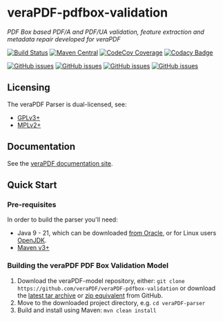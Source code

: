 veraPDF-pdfbox-validation
=========================
*PDF Box based PDF/A and PDF/UA validation, feature extraction and metadata repair developed for veraPDF*

[![Build Status](https://jenkins.openpreservation.org/job/veraPDF/job/1.25/job/pdfbox-validation-jakarta/badge/icon)](https://jenkins.openpreservation.org/job/veraPDF/job/1.25/job/pdfbox-validation-jakarta/ "OPF Jenkins")
[![Maven Central](https://img.shields.io/maven-central/v/org.verapdf/pdfbox-validation-model.svg)](https://repo1.maven.org/maven2/org/verapdf/pdfbox-validation-model/ "Maven central")
[![CodeCov Coverage](https://img.shields.io/codecov/c/github/veraPDF/veraPDF-pdfbox-validation.svg)](https://codecov.io/gh/veraPDF/veraPDF-pdfbox-validation/ "CodeCov coverage")
[![Codacy Badge](https://app.codacy.com/project/badge/Grade/216fae32f94541e694228d96527aee5c)](https://app.codacy.com/gh/veraPDF/veraPDF-pdfbox-validation/dashboard?utm_source=gh&utm_medium=referral&utm_content=&utm_campaign=Badge_grade "Codacy coverage")

[![GitHub issues](https://img.shields.io/github/issues/veraPDF/veraPDF-library.svg)](https://github.com/veraPDF/veraPDF-library/issues "Open issues on GitHub")
[![GitHub issues](https://img.shields.io/github/issues-closed/veraPDF/veraPDF-library.svg)](https://github.com/veraPDF/veraPDF-library/issues?q=is%3Aissue+is%3Aclosed "Closed issues on GitHub")
[![GitHub issues](https://img.shields.io/github/issues-pr/veraPDF/veraPDF-pdfbox-validation.svg)](https://github.com/veraPDF/veraPDF-pdfbox-validation/pulls "Open pull requests on GitHub")
[![GitHub issues](https://img.shields.io/github/issues-pr-closed/veraPDF/veraPDF-pdfbox-validation.svg)](https://github.com/veraPDF/veraPDF-pdfbox-validation/pulls?q=is%3Apr+is%3Aclosed "Closed pull requests on GitHub")

Licensing
---------
The veraPDF Parser is dual-licensed, see:

 - [GPLv3+](LICENSE.GPL "GNU General Public License, version 3")
 - [MPLv2+](LICENSE.MPL "Mozilla Public License, version 2.0")

Documentation
-------------
See the [veraPDF documentation site](https://docs.verapdf.org/).

Quick Start
-----------
### Pre-requisites

In order to build the parser you'll need:

 * Java 9 - 21, which can be downloaded [from Oracle](https://www.oracle.com/technetwork/java/javase/downloads/index.html), or for Linux users [OpenJDK](https://openjdk.java.net/install/index.html).
 * [Maven v3+](https://maven.apache.org/)

### Building the veraPDF PDF Box Validation Model

 1. Download the veraPDF-model repository, either: `git clone https://github.com/veraPDF/veraPDF-pdfbox-validation`
 or download the [latest tar archive](https://github.com/veraPDF/veraPDF-pdfbox-validation/archive/integration.tar.gz "veraPDF-pdfbox-validation latest GitHub tar archive") or [zip equivalent](https://github.com/veraPDF/veraPDF-pdfbox-validation/archive/integration.zip "veraPDF-pdfbox-validation latest GitHub zip archive") from GitHub.
 2. Move to the downloaded project directory, e.g. `cd veraPDF-parser`
 3. Build and install using Maven: `mvn clean install`
